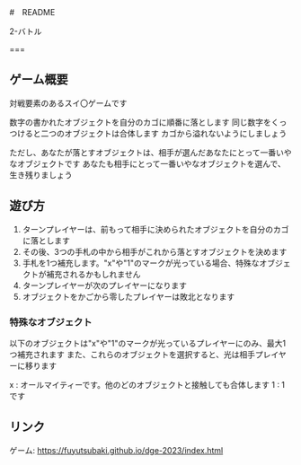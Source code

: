 #　README

2-バトル

===

## ゲーム概要
対戦要素のあるスイ〇ゲームです

数字の書かれたオブジェクトを自分のカゴに順番に落とします
同じ数字をくっつけると二つのオブジェクトは合体します
カゴから溢れないようにしましょう

ただし、あなたが落とすオブジェクトは、相手が選んだあなたにとって一番いやなオブジェクトです
あなたも相手にとって一番いやなオブジェクトを選んで、生き残りましょう



## 遊び方

1. ターンプレイヤーは、前もって相手に決められたオブジェクトを自分のカゴに落とします
2. その後、3つの手札の中から相手がこれから落とすオブジェクトを決めます
3. 手札を1つ補充します。"x"や"1"のマークが光っている場合、特殊なオブジェクトが補充されるかもしれません
4. ターンプレイヤーが次のプレイヤーになります
5. オブジェクトをかごから零したプレイヤーは敗北となります

###  特殊なオブジェクト

以下のオブジェクトは"x"や"1"のマークが光っているプレイヤーにのみ、最大1つ補充されます
また、これらのオブジェクトを選択すると、光は相手プレイヤーに移ります

x : オールマイティーです。他のどのオブジェクトと接触しても合体します
1 : 1です


## リンク
ゲーム: https://fuyutsubaki.github.io/dge-2023/index.html

